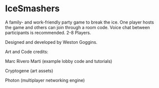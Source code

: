 # IceSmashers

A family- and work-friendly party game to break the ice. One player hosts the game and others can join through a room code. Voice chat between participants is recommended. 2-8 Players.

Designed and developed by Weston Goggins.

Art and Code credits:

Marc Rivero Marti (example lobby code and tutorials)

Cryptogene (art assets)

Photon (multiplayer networking engine)
